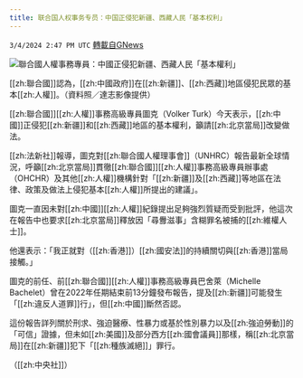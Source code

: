 ```yaml
---
title: 联合国人权事务专员：中国正侵犯新疆、西藏人民「基本权利」
---
```

`3/4/2024 2:47 PM UTC` [轉載自GNews](https://gnews.org/articles/2364088)

![聯合國人權事務專員：中國正侵犯新疆、西藏人民「基本權利」](https://cdn.ftvnews.com.tw/manasystem/FileData/News/3fee60e5-a9dc-455f-9e14-5f6b48918523.jpg "聯合國人權事務專員：中國正侵犯新疆、西藏人民「基本權利」")

[[zh:聯合國]]認為，[[zh:中國政府]]在[[zh:新疆]]、[[zh:西藏]]地區侵犯民眾的基本[[zh:人權]]。（資料照／達志影像提供）

[[zh:聯合國]][[zh:人權]]事務高級專員圖克（Volker Turk）今天表示，[[zh:中國]]正侵犯[[zh:新疆]]和[[zh:西藏]]地區的基本權利，籲請[[zh:北京當局]]改變做法。

[[zh:法新社]]報導，圖克對[[zh:聯合國人權理事會]]（UNHRC）報告最新全球情況，呼籲[[zh:北京當局]]貫徹[[zh:聯合國]][[zh:人權]]事務高級專員辦事處（OHCHR）及其他[[zh:人權]]機構針對「[[zh:新疆]]及[[zh:西藏]]等地區在法律、政策及做法上侵犯基本[[zh:人權]]所提出的建議」。

圖克一直因未對[[zh:中國]][[zh:人權]]紀錄提出足夠強烈質疑而受到批評，他這次在報告中也要求[[zh:北京當局]]釋放因「尋釁滋事」含糊罪名被捕的[[zh:維權人士]]。

他還表示：「我正就對（[[zh:香港]]）[[zh:國安法]]的持續關切與[[zh:香港]]當局接觸。」

圖克的前任、前[[zh:聯合國]][[zh:人權]]事務高級專員巴舍萊（Michelle Bachelet）曾在2022年任期結束前13分鐘發布報告，提及[[zh:新疆]]可能發生「[[zh:違反人道罪]]行」，但[[zh:中國]]斷然否認。

這份報告詳列關於刑求、強迫醫療、性暴力或基於性別暴力以及[[zh:強迫勞動]]的「可信」證據，但未如[[zh:美國]]及部分西方[[zh:國會議員]]那樣，稱[[zh:北京當局]]在[[zh:新疆]]犯下「[[zh:種族滅絕]]」罪行。

（[[zh:中央社]]）
